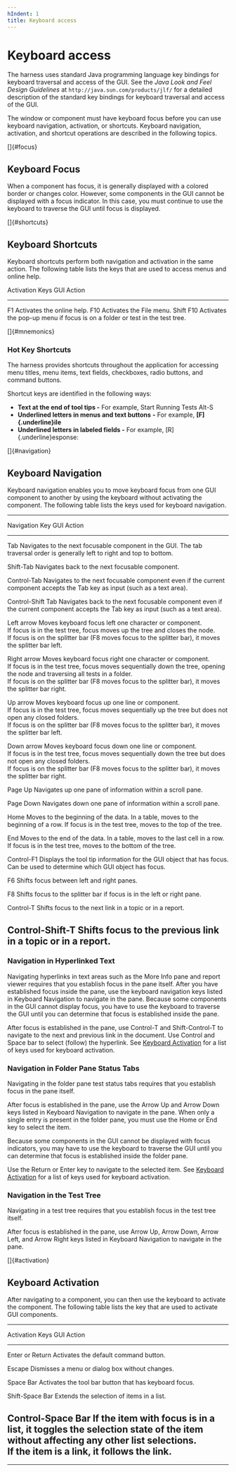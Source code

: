 ```yaml
---
hIndent: 1
title: Keyboard access
---
```


# Keyboard access

The harness uses standard Java programming language key bindings for keyboard traversal and access
of the GUI. See the *Java Look and Feel Design Guidelines* at `http://java.sun.com/products/jlf/`
for a detailed description of the standard key bindings for keyboard traversal and access of the
GUI.

The window or component must have keyboard focus before you can use keyboard navigation, activation,
or shortcuts. Keyboard navigation, activation, and shortcut operations are described in the
following topics.

[]{#focus}

## Keyboard Focus

When a component has focus, it is generally displayed with a colored border or changes color.
However, some components in the GUI cannot be displayed with a focus indicator. In this case, you
must continue to use the keyboard to traverse the GUI until focus is displayed.

[]{#shortcuts}

## Keyboard Shortcuts

Keyboard shortcuts perform both navigation and activation in the same action. The following table
lists the keys that are used to access menus and online help.

  Activation Keys   GUI Action
  ----------------- -----------------------------------------------------------------------------
  F1                Activates the online help.
  F10               Activates the File menu.
  Shift F10         Activates the pop-up menu if focus is on a folder or test in the test tree.

[]{#mnemonics}

### Hot Key Shortcuts

The harness provides shortcuts throughout the application for accessing menu titles, menu items,
text fields, checkboxes, radio buttons, and command buttons.

Shortcut keys are identified in the following ways:

-   **Text at the end of tool tips -** For example, Start Running Tests Alt-S
-   **Underlined letters in menus and text buttons** **-** For example, **[F]{.underline}ile**
-   **Underlined letters in labeled fields -** For example, [R]{.underline}esponse:

[]{#navigation}

## Keyboard Navigation

Keyboard navigation enables you to move keyboard focus from one GUI component to another by using
the keyboard without activating the component. The following table lists the keys used for keyboard
navigation.

  ---------------------------------------------------------------------------------------------------
  Navigation Key                                    GUI Action
  ------------------------------------------------- -------------------------------------------------
  Tab                                               Navigates to the next focusable component in the
                                                    GUI. The tab traversal order is generally left to
                                                    right and top to bottom.

  Shift-Tab                                         Navigates back to the next focusable component.

  Control-Tab                                       Navigates to the next focusable component even if
                                                    the current component accepts the Tab key as
                                                    input (such as a text area).

  Control-Shift Tab                                 Navigates back to the next focusable component
                                                    even if the current component accepts the Tab key
                                                    as input (such as a text area).

  Left arrow                                        Moves keyboard focus left one character or
                                                    component.\
                                                    If focus is in the test tree, focus moves up the
                                                    tree and closes the node.\
                                                    If focus is on the splitter bar (F8 moves focus
                                                    to the splitter bar), it moves the splitter bar
                                                    left.

  Right arrow                                       Moves keyboard focus right one character or
                                                    component.\
                                                    If focus is in the test tree, focus moves
                                                    sequentially down the tree, opening the node and
                                                    traversing all tests in a folder.\
                                                    If focus is on the splitter bar (F8 moves focus
                                                    to the splitter bar), it moves the splitter bar
                                                    right.

  Up arrow                                          Moves keyboard focus up one line or component.\
                                                    If focus is in the test tree, focus moves
                                                    sequentially up the tree but does not open any
                                                    closed folders.\
                                                    If focus is on the splitter bar (F8 moves focus
                                                    to the splitter bar), it moves the splitter bar
                                                    left.

  Down arrow                                        Moves keyboard focus down one line or component.\
                                                    If focus is in the test tree, focus moves
                                                    sequentially down the tree but does not open any
                                                    closed folders.\
                                                    If focus is on the splitter bar (F8 moves focus
                                                    to the splitter bar), it moves the splitter bar
                                                    right.

  Page Up                                           Navigates up one pane of information within a
                                                    scroll pane.

  Page Down                                         Navigates down one pane of information within a
                                                    scroll pane.

  Home                                              Moves to the beginning of the data. In a table,
                                                    moves to the beginning of a row. If focus is in
                                                    the test tree, moves to the top of the tree.

  End                                               Moves to the end of the data. In a table, moves
                                                    to the last cell in a row. If focus is in the
                                                    test tree, moves to the bottom of the tree.

  Control-F1                                        Displays the tool tip information for the GUI
                                                    object that has focus. Can be used to determine
                                                    which GUI object has focus.

  F6                                                Shifts focus between left and right panes.

  F8                                                Shifts focus to the splitter bar if focus is in
                                                    the left or right pane.

  Control-T                                         Shifts focus to the next link in a topic or in a
                                                    report.

  Control-Shift-T                                   Shifts focus to the previous link in a topic or
                                                    in a report.
  ---------------------------------------------------------------------------------------------------

### Navigation in Hyperlinked Text

Navigating hyperlinks in text areas such as the More Info pane and report viewer requires that you
establish focus in the pane itself. After you have established focus inside the pane, use the
keyboard navigation keys listed in Keyboard Navigation to navigate in the pane. Because some
components in the GUI cannot display focus, you have to use the keyboard to traverse the GUI until
you can determine that focus is established inside the pane.

After focus is established in the pane, use Control-T and Shift-Control-T to navigate to the next
and previous link in the document. Use Control and Space bar to select (follow) the hyperlink. See
[Keyboard Activation](#activation) for a list of keys used for keyboard activation.

### Navigation in Folder Pane Status Tabs

Navigating in the folder pane test status tabs requires that you establish focus in the pane itself.

After focus is established in the pane, use the Arrow Up and Arrow Down keys listed in Keyboard
Navigation to navigate in the pane. When only a single entry is present in the folder pane, you must
use the Home or End key to select the item.

Because some components in the GUI cannot be displayed with focus indicators, you may have to use
the keyboard to traverse the GUI until you can determine that focus is established inside the folder
pane.

Use the Return or Enter key to navigate to the selected item. See [Keyboard Activation](#activation)
for a list of keys used for keyboard activation.

### Navigation in the Test Tree

Navigating in a test tree requires that you establish focus in the test tree itself.

After focus is established in the pane, use Arrow Up, Arrow Down, Arrow Left, and Arrow Right keys
listed in Keyboard Navigation to navigate in the pane.

[]{#activation}

## Keyboard Activation

After navigating to a component, you can then use the keyboard to activate the component. The
following table lists the key that are used to activate GUI components.

  ---------------------------------------------------------------------------------------------------
  Activation Keys                                   GUI Action
  ------------------------------------------------- -------------------------------------------------
  Enter or Return                                   Activates the default command button.

  Escape                                            Dismisses a menu or dialog box without changes.

  Space Bar                                         Activates the tool bar button that has keyboard
                                                    focus.

  Shift-Space Bar                                   Extends the selection of items in a list.

  Control-Space Bar                                 If the item with focus is in a list, it toggles
                                                    the selection state of the item without affecting
                                                    any other list selections.\
                                                    If the item is a link, it follows the link.
  ---------------------------------------------------------------------------------------------------

----------------------------------------------------------------------------------------------------


